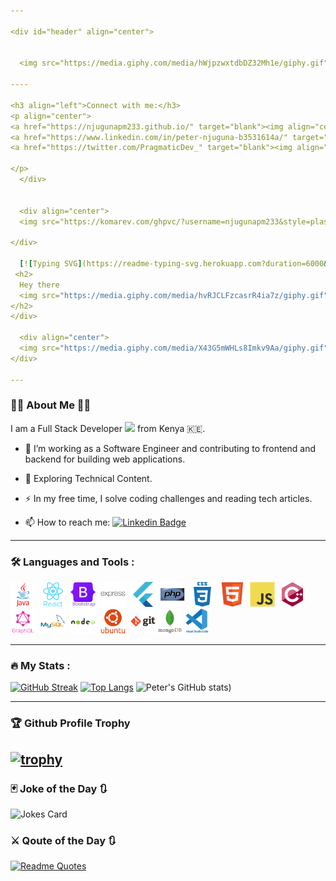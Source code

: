 ```yaml
---

<div id="header" align="center">
  
  
  <img src="https://media.giphy.com/media/hWjpzwxtdbDZ32Mh1e/giphy.gif" width="500"/>
  
----
  
<h3 align="left">Connect with me:</h3>
<p align="center">
<a href="https://njugunapm233.github.io/" target="blank"><img align="center" src="https://cdn.jsdelivr.net/npm/simple-icons@3.0.1/icons/googlechrome.svg" alt="" height="30" width="40" /></a>
<a href="https://www.linkedin.com/in/peter-njuguna-b3531614a/" target="blank"><img align="center" src="https://cdn.jsdelivr.net/npm/simple-icons@3.0.1/icons/linkedin.svg" alt="" height="30" width="40" /></a>
<a href="https://twitter.com/PragmaticDev_" target="blank"><img align="center" src="https://cdn.jsdelivr.net/npm/simple-icons@3.0.1/icons/twitter.svg" alt="" height="30" width="40" /></a>

</p>
  </div>

  
  <div align="center">
  <img src="https://komarev.com/ghpvc/?username=njugunapm233&style=plastic&color=brightgreen" alt=
  
</div>
  
  [![Typing SVG](https://readme-typing-svg.herokuapp.com?duration=6000&color=1E1824&lines=I+am+Peter+Njuguna;I+am+an+IT+Professional+with;More+than+4+years+experience+in:;Technical+Training;Software+Development;I+am+also+a+cloud+computing;enthusiast)](https://git.io/typing-svg) 
 <h2>
  Hey there
  <img src="https://media.giphy.com/media/hvRJCLFzcasrR4ia7z/giphy.gif" width="30px"/>
</h2>
</div>
  
  <div align="center">
  <img src="https://media.giphy.com/media/X43G5mWHLs8Imkv9Aa/giphy.gif" width="800" />
</div> 

---
```


### :man_technologist: About Me 👨‍🦲
  I am a Full Stack Developer <img src="https://media.giphy.com/media/WUlplcMpOCEmTGBtBW/giphy.gif" width="30"> from Kenya 🇰🇪.
  
  - :telescope: I’m working as a Software Engineer and contributing to frontend and backend for building web applications.

  - :seedling: Exploring Technical Content.

  - :zap: In my free time, I solve coding challenges and reading tech articles.

  - :mailbox: How to reach me: [![Linkedin Badge](https://img.shields.io/badge/-peter-blue?style=flat&logo=Linkedin&logoColor=white)](https://www.linkedin.com/in/peter-njuguna-b3531614a/)
  
  
  ---
  
  ### :hammer_and_wrench: Languages and Tools :
  
  <div>
  <img src="https://github.com/devicons/devicon/blob/master/icons/java/java-original-wordmark.svg" title="Java" alt="Java" width="40" height="40"/>&nbsp;
  <img src="https://github.com/devicons/devicon/blob/master/icons/react/react-original-wordmark.svg" title="React" alt="React" width="40" height="40"/>&nbsp;
  <img src="https://github.com/devicons/devicon/blob/master/icons/bootstrap/bootstrap-original-wordmark.svg" title="Bootstrap" alt="Bootstrap" width="40" height="40"/>&nbsp;
  <img src="https://github.com/devicons/devicon/blob/master/icons/express/express-original-wordmark.svg" title="Express" alt="Express" width="40" height="40"/>&nbsp;
  <img src="https://github.com/devicons/devicon/blob/master/icons/flutter/flutter-original.svg" title="Flutter" alt="Flutter" width="40" height="40"/>&nbsp;
  <img src="https://github.com/devicons/devicon/blob/master/icons/php/php-original.svg" title="Php" alt="Php" width="40" height="40"/>&nbsp;
  <img src="https://github.com/devicons/devicon/blob/master/icons/css3/css3-plain-wordmark.svg"  title="CSS3" alt="CSS" width="40" height="40"/>&nbsp;
  <img src="https://github.com/devicons/devicon/blob/master/icons/html5/html5-original.svg" title="HTML5" alt="HTML" width="40" height="40"/>&nbsp;
  <img src="https://github.com/devicons/devicon/blob/master/icons/javascript/javascript-original.svg" title="JavaScript" alt="JavaScript" width="40" height="40"/>&nbsp;
  <img src="https://github.com/devicons/devicon/blob/master/icons/cplusplus/cplusplus-original.svg" title="Cplusplus" alt="Cplusplus" width="40" height="40"/>&nbsp;
  <img src="https://github.com/devicons/devicon/blob/master/icons/graphql/graphql-plain-wordmark.svg"  alt="Graphql" width="40" height="40"/>&nbsp;
  <img src="https://github.com/devicons/devicon/blob/master/icons/mysql/mysql-original-wordmark.svg" title="MySQL"  alt="MySQL" width="40" height="40"/>&nbsp;
  <img src="https://github.com/devicons/devicon/blob/master/icons/nodejs/nodejs-original-wordmark.svg" title="NodeJS" alt="NodeJS" width="40" height="40"/>&nbsp;
  <img src="https://github.com/devicons/devicon/blob/master/icons/ubuntu/ubuntu-plain-wordmark.svg" title="Ubuntu" alt="Ubuntu" width="40" height="40"/>&nbsp;
  <img src="https://github.com/devicons/devicon/blob/master/icons/git/git-original-wordmark.svg" title="Git" **alt="Git" width="40" height="40"/>
    <img src="https://github.com/devicons/devicon/blob/master/icons/mongodb/mongodb-original-wordmark.svg" title="Mongodb" alt="Mongodb" width="40" height="40"/>
    <img src="https://github.com/devicons/devicon/blob/master/icons/vscode/vscode-original-wordmark.svg" title="Vscode" alt="Vscode" width="40" height="40"/>
</div> 

---

### :fire: My Stats :
  [![GitHub Streak](http://github-readme-streak-stats.herokuapp.com?user=njugunapm233&show_icons=true&theme=radical)](https://git.io/streak-stats)
  [![Top Langs](https://github-readme-stats.vercel.app/api/top-langs/?username=njugunapm233&langs_count=6&layout=compact&theme=vision-friendly-dark)](https://github.com/anuraghazra/github-readme-stats)
  ![Peter's GitHub stats](https://github-readme-stats.vercel.app/api?username=njugunapm233&show_icons=true&theme=radical))
  
  ----
  ### 🏆 Github Profile Trophy
  [![trophy](https://github-profile-trophy.vercel.app/?username=njugunapm233)](https://github.com/ryo-ma/github-profile-trophy)
  ----
  ### 🃏 Joke of the Day 🔃
  ![Jokes Card](https://readme-jokes.vercel.app/api?hideBorder)
  ### ⚔️ Qoute of the Day 🔃
  [![Readme Quotes](https://quotes-github-readme.vercel.app/api?type=horizontal&theme=merko)](https://github.com/piyushsuthar/github-readme-quotes)
  
  

